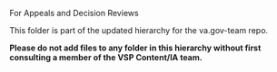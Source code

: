 For Appeals and Decision Reviews

This folder is part of the updated hierarchy for the va.gov-team repo. 

**Please do not add files to any folder in this hierarchy without first consulting a member of the VSP Content/IA team.**


